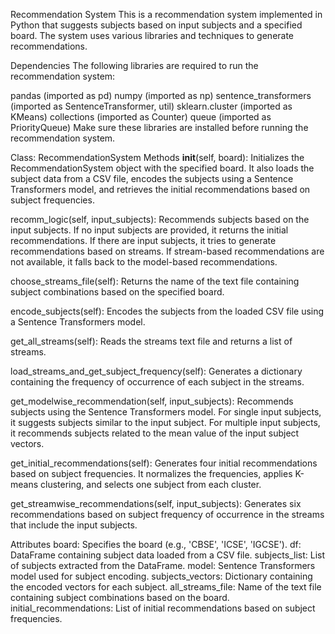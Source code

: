 Recommendation System
This is a recommendation system implemented in Python that suggests subjects based on input subjects and a specified board. The system uses various libraries and techniques to generate recommendations.

Dependencies
The following libraries are required to run the recommendation system:

pandas (imported as pd)
numpy (imported as np)
sentence_transformers (imported as SentenceTransformer, util)
sklearn.cluster (imported as KMeans)
collections (imported as Counter)
queue (imported as PriorityQueue)
Make sure these libraries are installed before running the recommendation system.


Class: RecommendationSystem
Methods
__init__(self, board): Initializes the RecommendationSystem object with the specified board. It also loads the subject data from a CSV file, encodes the subjects using a Sentence Transformers model, and retrieves the initial recommendations based on subject frequencies.

recomm_logic(self, input_subjects): Recommends subjects based on the input subjects. If no input subjects are provided, it returns the initial recommendations. If there are input subjects, it tries to generate recommendations based on streams. If stream-based recommendations are not available, it falls back to the model-based recommendations.

choose_streams_file(self): Returns the name of the text file containing subject combinations based on the specified board.

encode_subjects(self): Encodes the subjects from the loaded CSV file using a Sentence Transformers model.

get_all_streams(self): Reads the streams text file and returns a list of streams.

load_streams_and_get_subject_frequency(self): Generates a dictionary containing the frequency of occurrence of each subject in the streams.

get_modelwise_recommendation(self, input_subjects): Recommends subjects using the Sentence Transformers model. For single input subjects, it suggests subjects similar to the input subject. For multiple input subjects, it recommends subjects related to the mean value of the input subject vectors.

get_initial_recommendations(self): Generates four initial recommendations based on subject frequencies. It normalizes the frequencies, applies K-means clustering, and selects one subject from each cluster.

get_streamwise_recommendations(self, input_subjects): Generates six recommendations based on subject frequency of occurrence in the streams that include the input subjects.

Attributes
board: Specifies the board (e.g., 'CBSE', 'ICSE', 'IGCSE').
df: DataFrame containing subject data loaded from a CSV file.
subjects_list: List of subjects extracted from the DataFrame.
model: Sentence Transformers model used for subject encoding.
subjects_vectors: Dictionary containing the encoded vectors for each subject.
all_streams_file: Name of the text file containing subject combinations based on the board.
initial_recommendations: List of initial recommendations based on subject frequencies.